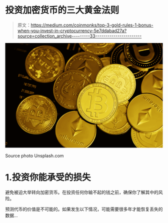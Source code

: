 # 投资加密货币的三大黄金法则

> 原文：<https://medium.com/coinmonks/top-3-gold-rules-1-bonus-when-you-invest-in-cryptocurrency-5e7ddabad27a?source=collection_archive---------33----------------------->

![](img/26f5ee861d8f5fd24227d53c40fac575.png)

Source photo Unsplash.com

# 1.投资你能承受的损失

避免被迫大举转向加密货币。在投资任何你输不起的钱之前，确保你了解其中的风险。

预测代币的价值是不可能的。如果发生以下情况，可能需要很多年才能恢复丢失的数据…